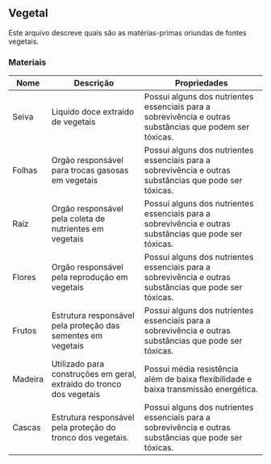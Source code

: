 ## Vegetal

Este arquivo descreve quais são as matérias-primas oriundas de fontes vegetais.

### Materiais

Nome | Descrição | Propriedades
-----|-----------|--------------
Seiva | Liquido doce extraído de vegetais | Possui alguns dos nutrientes essenciais para a sobrevivência e outras substâncias que podem ser tóxicas.
Folhas | Orgão responsável para trocas gasosas em vegetais | Possui alguns dos nutrientes essenciais para a sobrevivência e outras substâncias que pode ser tóxicas.
Raíz | Orgão responsável pela coleta de nutrientes em vegetais | Possui alguns dos nutrientes essenciais para a sobrevivência e outras substâncias que pode ser tóxicas.
Flores | Orgão responsável pela reprodução em vegetais | Possui alguns dos nutrientes essenciais para a sobrevivência e outras substâncias que pode ser tóxicas.
Frutos | Estrutura responsável pela proteção das sementes em vegetais | Possui alguns dos nutrientes essenciais para a sobrevivência e outras substâncias que pode ser tóxicas.
Madeira | Utilizado para construções em geral, extraído do tronco dos vegetais | Possui média resistência além de baixa flexibilidade e baixa transmissão energética.
Cascas | Estrutura responsável pela proteção do tronco dos vegetais. | Possui alguns dos nutrientes essenciais para a sobrevivência e outras substâncias que pode ser tóxicas.